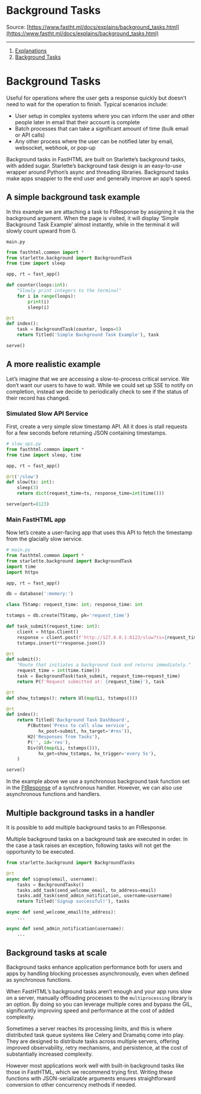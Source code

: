 # Background Tasks

Source: [https://www.fastht.ml/docs/explains/background_tasks.html](https://www.fastht.ml/docs/explains/background_tasks.html)

---

1. [Explanations](https://www.fastht.ml/docs/ref/../explains/background_tasks.html)
2. [Background Tasks](https://www.fastht.ml/docs/ref/../explains/background_tasks.html)

# Background Tasks

Useful for operations where the user gets a response quickly but doesn’t need to wait for the operation to finish. Typical scenarios include:

- User setup in complex systems where you can inform the user and other people later in email that their account is complete
- Batch processes that can take a significant amount of time (bulk email or API calls)
- Any other process where the user can be notified later by email, websocket, webhook, or pop-up

Background tasks in FastHTML are built on Starlette’s background tasks, with added sugar. Starlette’s background task design is an easy-to-use wrapper around Python’s async and threading libraries. Background tasks make apps snappier to the end user and generally improve an app’s speed.

## A simple background task example

In this example we are attaching a task to FtResponse by assigning it via the background argument. When the page is visited, it will display ‘Simple Background Task Example’ almost instantly, while in the terminal it will slowly count upward from 0.

```
main.py
```

```python
from fasthtml.common import *
from starlette.background import BackgroundTask
from time import sleep

app, rt = fast_app()

def counter(loops:int):
    "Slowly print integers to the terminal"
    for i in range(loops):
        print(i)
        sleep(i)

@rt
def index():
    task = BackgroundTask(counter, loops=5)
    return Titled('Simple Background Task Example'), task

serve()
```

## A more realistic example

Let’s imagine that we are accessing a slow-to-process critical service. We don’t want our users to have to wait. While we could set up SSE to notify on completion, instead we decide to periodically check to see if the status of their record has changed.

### Simulated Slow API Service

First, create a very simple slow timestamp API. All it does is stall requests for a few seconds before returning JSON containing timestamps.

```python
# slow_api.py
from fasthtml.common import *
from time import sleep, time

app, rt = fast_app()

@rt('/slow')
def slow(ts: int):
    sleep(3)
    return dict(request_time=ts, response_time=int(time()))

serve(port=8123)
```

### Main FastHTML app

Now let’s create a user-facing app that uses this API to fetch the timestamp from the glacially slow service.

```python
# main.py
from fasthtml.common import *
from starlette.background import BackgroundTask
import time
import httpx

app, rt = fast_app()

db = database(':memory:')

class TStamp: request_time: int; response_time: int

tstamps = db.create(TStamp, pk='request_time')

def task_submit(request_time: int):
    client = httpx.Client()
    response = client.post(f'http://127.0.0.1:8123/slow?ts={request_time}')
    tstamps.insert(**response.json())

@rt
def submit():
    "Route that initiates a background task and returns immediately."
    request_time = int(time.time())
    task = BackgroundTask(task_submit, request_time=request_time)
    return P(f'Request submitted at: {request_time}'), task

@rt
def show_tstamps(): return Ul(map(Li, tstamps()))

@rt
def index():
    return Titled('Background Task Dashboard',
        P(Button('Press to call slow service',
            hx_post=submit, hx_target='#res')),
        H2('Responses from Tasks'),
        P('', id='res'),
        Div(Ul(map(Li, tstamps())),
            hx_get=show_tstamps, hx_trigger='every 5s'),
    )

serve()
```

In the example above we use a synchronous background task function set in the [FtResponse](https://www.fastht.ml/docs/api/core.html#ftresponse) of a synchronous handler. However, we can also use asynchronous functions and handlers.

## Multiple background tasks in a handler

It is possible to add multiple background tasks to an FtResponse.

Multiple background tasks on a background task are executed in order. In the case a task raises an exception, following tasks will not get the opportunity to be executed.

```python
from starlette.background import BackgroundTasks

@rt
async def signup(email, username):
    tasks = BackgroundTasks()
    tasks.add_task(send_welcome_email, to_address=email)
    tasks.add_task(send_admin_notification, username=username)
    return Titled('Signup successful!'), tasks

async def send_welcome_email(to_address):
    ...

async def send_admin_notification(username):
    ...
```

## Background tasks at scale

Background tasks enhance application performance both for users and apps by handling blocking processes asynchronously, even when defined as synchronous functions.

When FastHTML’s background tasks aren’t enough and your app runs slow on a server, manually offloading processes to the `multiprocessing` library is an option. By doing so you can leverage multiple cores and bypass the GIL, significantly improving speed and performance at the cost of added complexity.

Sometimes a server reaches its processing limits, and this is where distributed task queue systems like Celery and Dramatiq come into play. They are designed to distribute tasks across multiple servers, offering improved observability, retry mechanisms, and persistence, at the cost of substantially increased complexity.

However most applications work well with built-in background tasks like those in FastHTML, which we recommend trying first. Writing these functions with JSON-serializable arguments ensures straightforward conversion to other concurrency methods if needed.